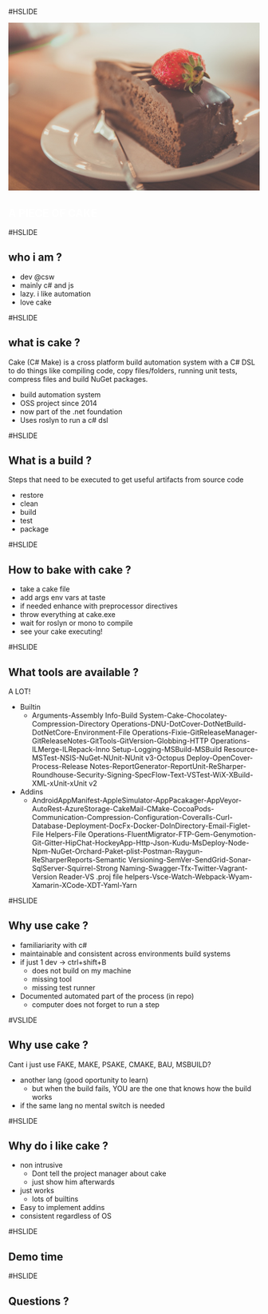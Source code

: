 #HSLIDE

![Image-Absolute](cake.jpeg)
## <span style="color:white">A PIECE OF CAKE</span>
#HSLIDE

## who i am ?
- dev @csw
- mainly c# and js        <!-- .element: class="fragment" -->
- lazy. i like automation <!-- .element: class="fragment" -->
- love cake               <!-- .element: class="fragment" -->

#HSLIDE

## what is cake ?

Cake (C# Make) is a cross platform build automation system with a C# DSL to do things like compiling code, copy files/folders, running unit tests, compress files and build NuGet packages.

- build automation system              <!-- .element: class="fragment" -->
- OSS project since 2014               <!-- .element: class="fragment" -->
- now part of the .net foundation      <!-- .element: class="fragment" -->
- Uses roslyn to run a c# dsl          <!-- .element: class="fragment" -->

#HSLIDE
## What is a build ?

Steps that need to be executed to get useful artifacts from source code

- restore              <!-- .element: class="fragment" -->
- clean               <!-- .element: class="fragment" -->
- build      <!-- .element: class="fragment" -->
- test          <!-- .element: class="fragment" -->
- package          <!-- .element: class="fragment" -->

#HSLIDE
## How to bake with cake ?

- take a cake file  <!-- .element: class="fragment" -->
- add args env vars at taste  <!-- .element: class="fragment" -->
- if needed enhance with preprocessor directives  <!-- .element: class="fragment" -->
- throw everything at cake.exe  <!-- .element: class="fragment" -->
- wait for roslyn or mono to compile  <!-- .element: class="fragment" -->
- see your cake executing!  <!-- .element: class="fragment" -->

#HSLIDE

## What tools are available ?

A LOT!
- Builtin
  - <span style="font-size=small">Arguments-Assembly Info-Build System-Cake-Chocolatey-Compression-Directory Operations-DNU-DotCover-DotNetBuild-DotNetCore-Environment-File Operations-Fixie-GitReleaseManager-GitReleaseNotes-GitTools-GitVersion-Globbing-HTTP Operations-ILMerge-ILRepack-Inno Setup-Logging-MSBuild-MSBuild Resource-MSTest-NSIS-NuGet-NUnit-NUnit v3-Octopus Deploy-OpenCover-Process-Release Notes-ReportGenerator-ReportUnit-ReSharper-Roundhouse-Security-Signing-SpecFlow-Text-VSTest-WiX-XBuild-XML-xUnit-xUnit v2</span>
- Addins
  - <span style="font-size=small">AndroidAppManifest-AppleSimulator-AppPacakager-AppVeyor-AutoRest-AzureStorage-CakeMail-CMake-CocoaPods-Communication-Compression-Configuration-Coveralls-Curl-Database-Deployment-DocFx-Docker-DoInDirectory-Email-Figlet-File Helpers-File Operations-FluentMigrator-FTP-Gem-Genymotion-Git-Gitter-HipChat-HockeyApp-Http-Json-Kudu-MsDeploy-Node-Npm-NuGet-Orchard-Paket-plist-Postman-Raygun-ReSharperReports-Semantic Versioning-SemVer-SendGrid-Sonar-SqlServer-Squirrel-Strong Naming-Swagger-Tfx-Twitter-Vagrant-Version Reader-VS .proj file helpers-Vsce-Watch-Webpack-Wyam-Xamarin-XCode-XDT-Yaml-Yarn</span>
  
#HSLIDE

## Why use cake ?
- familiariarity with c#
- maintainable and consistent across environments build systems
- if just 1 dev -> ctrl+shift+B
  - does not build on my machine 
  - missing tool
  - missing test runner
- Documented automated part of the process (in repo)
  - computer does not forget to run a step
  
#VSLIDE

## Why use cake ?

Cant i just use FAKE, MAKE, PSAKE, CMAKE, BAU, MSBUILD?
- another lang (good oportunity to learn)
  - but when the build fails, YOU are the one that knows how the build works
- if the same lang no mental switch is needed

#HSLIDE

## Why do i like cake ?
- non intrusive
  - Dont tell the project manager about cake
  - just show him afterwards
- just works
  - lots of builtins
- Easy to implement addins
- consistent regardless of OS

#HSLIDE

## Demo time

#HSLIDE

## Questions ?


